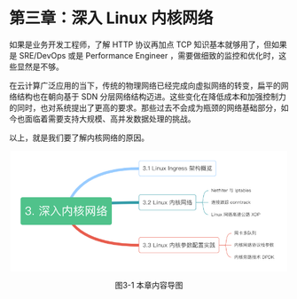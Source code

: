 # 第三章：深入 Linux 内核网络

如果是业务开发工程师，了解 HTTP 协议再加点 TCP 知识基本就够用了，但如果是 SRE/DevOps 或是 Performance Engineer ，需要做细致的监控和优化时，这些显然是不够。

在云计算广泛应用的当下，传统的物理网络已经完成向虚拟网络的转变，扁平的网络结构也在朝向基于 SDN 分层网络结构迈进。这些变化在降低成本和加强控制力的同时，也对系统提出了更高的要求。那些过去不会成为瓶颈的网络基础部分，如今也面临着需要支持大规模、高并发数据处理的挑战。

以上，就是我们要了解内核网络的原因。

<div  align="center">
	<img src="../assets/network-summary.png" width = "500"  align=center />
	<p>图3-1 本章内容导图 </p>
</div>
